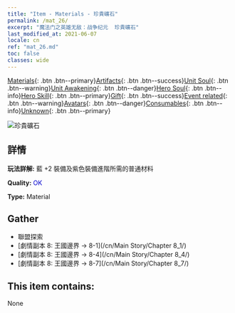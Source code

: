 ```yaml
---
title: "Item - Materials - 珍貴礦石"
permalink: /mat_26/
excerpt: "魔法门之英雄无敌：战争纪元  珍貴礦石"
last_modified_at: 2021-06-07
locale: cn
ref: "mat_26.md"
toc: false
classes: wide
---
```

 [Materials](/ItemsCN/){: .btn .btn--primary}[Artifacts](/ItemsCN/Artifacts/){: .btn .btn--success}[Unit Soul](/ItemsCN/UnitSoul/){: .btn .btn--warning}[Unit Awakening](/ItemsCN/UnitAwakening/){: .btn .btn--danger}[Hero Soul](/ItemsCN/HeroSoul/){: .btn .btn--info}[Hero Skill](/ItemsCN/HeroSkill/){: .btn .btn--primary}[Gift](/ItemsCN/Gift/){: .btn .btn--success}[Event related](/ItemsCN/Events/){: .btn .btn--warning}[Avatars](/ItemsCN/Avatars/){: .btn .btn--danger}[Consumables](/ItemsCN/Consumables/){: .btn .btn--info}[Unknown](/ItemsCN/Unknown/){: .btn .btn--primary}

 ![珍貴礦石](/images/t/i_cailiao_kuangshi1.png)

## 詳情
 **玩法詳解:** 藍 +2 裝備及紫色裝備進階所需的普通材料

 **Quality:** <span style="color: #0000CD">OK</span>

 **Type:** Material

## Gather

*    聯盟探索 
*    [劇情副本 8: 王國邊界 -> 8-1](/cn/Main Story/Chapter 8_1/) 
*    [劇情副本 8: 王國邊界 -> 8-4](/cn/Main Story/Chapter 8_4/) 
*    [劇情副本 8: 王國邊界 -> 8-7](/cn/Main Story/Chapter 8_7/) 

## This item contains:

  None

